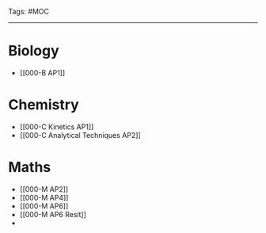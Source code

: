 Tags: #MOC 

---
# Biology
- [[000-B AP1]]

# Chemistry
- [[000-C Kinetics AP1]]
- [[000-C Analytical Techniques AP2]]

# Maths
- [[000-M AP2]]
- [[000-M AP4]]
- [[000-M AP6]]
- [[000-M AP6 Resit]]
- 
